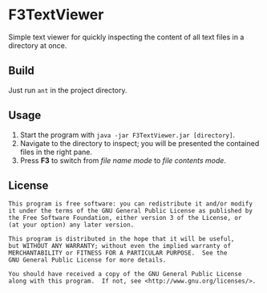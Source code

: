# F3TextViewer

Simple text viewer for quickly inspecting the content of all text files in a directory at once.

## Build

Just run `ant` in the project directory.

## Usage

1. Start the program with `java -jar F3TextViewer.jar [directory]`.
2. Navigate to the directory to inspect; you will be presented the contained files in the right pane.
3. Press **F3** to switch from *file name mode* to *file contents mode*.

## License

    This program is free software: you can redistribute it and/or modify
    it under the terms of the GNU General Public License as published by
    the Free Software Foundation, either version 3 of the License, or
    (at your option) any later version.

    This program is distributed in the hope that it will be useful,
    but WITHOUT ANY WARRANTY; without even the implied warranty of
    MERCHANTABILITY or FITNESS FOR A PARTICULAR PURPOSE.  See the
    GNU General Public License for more details.

    You should have received a copy of the GNU General Public License
    along with this program.  If not, see <http://www.gnu.org/licenses/>.
